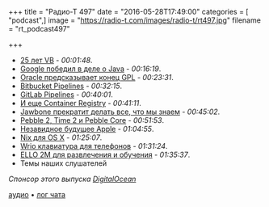 +++
title = "Радио-Т 497"
date = "2016-05-28T17:49:00"
categories = [ "podcast",]
image = "https://radio-t.com/images/radio-t/rt497.jpg"
filename = "rt_podcast497"

+++

- [25 лет VB](https://blogs.msdn.microsoft.com/dotnet/2016/05/20/happy-25th-birthday-vb/) - *00:01:48*.
- [Google победил в деле о Java](http://techcrunch.com/2016/05/26/jury-finds-googles-implementation-of-java-in-android-was-fair-use/) - *00:16:19*.
- [Oracle предсказывает конец GPL](http://arstechnica.com/tech-policy/2016/05/op-ed-oracle-attorney-says-googles-court-victory-might-kill-the-gpl/) - *00:23:31*.
- [Bitbucket Pipelines](http://blogs.atlassian.com/2016/05/introducing-bitbucket-pipelines-beta-continuous-delivery-built-within-bitbucket/) - *00:32:15*.
- [GitLab Pipelines](https://about.gitlab.com/2016/05/22/gitlab-8-8-released/) - *00:40:01*.
- [И еще Container Registry](https://about.gitlab.com/2016/05/23/gitlab-container-registry/) - *00:41:11*.
- [Jawbone прекратит делать все, что мы знаем](http://www.engadget.com/2016/05/27/jawbone-UP-fitness-trackers-discontinued-rumor/) - *00:45:02*.
- [Pebble 2, Time 2 и Pebble Core](https://www.kickstarter.com/projects/597507018/pebble-2-time-2-and-core-an-entirely-new-3g-ultra) - *00:51:53*.
- [Незавидное будущее Apple](https://marco.org/2016/05/21/avoiding-blackberrys-fate) - *01:04:55*.
- [Nix для OS X](http://ariya.ofilabs.com/2016/05/nix-as-os-x-package-manager.html) - *01:25:07*.
- [Wrio клавиатура для телефонов](http://techcrunch.com/2016/05/24/wrios-roomier-keyboard-app-launches-on-android-ios/) - *01:31:24*.
- [ELLO 2M для развлечения и обучения](https://www.crowdsupply.com/knivd/ello-2m) - *01:35:37*.
- Темы наших слушателей

_Спонсор этого выпуска [DigitalOcean](https://www.digitalocean.com)_

[аудио](http://cdn.radio-t.com/rt_podcast497.mp3) • [лог чата](http://chat.radio-t.com/logs/radio-t-497.html)
<audio src="http://cdn.radio-t.com/rt_podcast497.mp3" preload="none"></audio>
